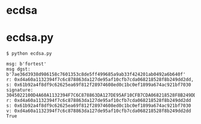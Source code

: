 # ecdsa

# ecdsa.py

    $ python ecdsa.py 

    msg: b'fortest'
    msg dgst:  b'7ae36d3938d986158c7601353c8de5ff499685a9ab33f424201ab0492a6b640f'
    r: 0xd4a60a1132394f7c6c878863da127de95af10cfb7cda068218528f8b249dd2dd, s: 0x61b92a4f8df9c62625ea69f812f28974608ed0c1bc0ef1899a674ac921bf7030
    signature:  3045022100D4A60A1132394F7C6C878863DA127DE95AF10CFB7CDA068218528F8B249DD2DD022061B92A4F8DF9C62625EA69F812F28974608ED0C1BC0EF1899A674AC921BF7030
    r: 0xd4a60a1132394f7c6c878863da127de95af10cfb7cda068218528f8b249dd2dd s: 0x61b92a4f8df9c62625ea69f812f28974608ed0c1bc0ef1899a674ac921bf7030
    v: 0xd4a60a1132394f7c6c878863da127de95af10cfb7cda068218528f8b249dd2dd
    True
